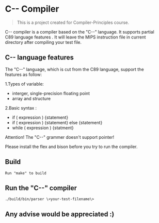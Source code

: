 C-- Compiler
=========

> This is a project created for Compiler-Principles course.

C-- compiler is a compiler based on the "C--" language.
It supports partial C89 language features .
It will leave the MIPS instruction file in current directory after compiling your test file.

## C-- language features
The "C--" language, which is cut from the C89 language, support the features as follow:

1.Types of variable: 
- interger, single-precision floating point
- array and structure

2.Basic syntax :
- if ( expression ) {statement}
- if ( expression ) {statement} else {statement}
- while ( expression ) {statment}

Attention! The "C--" grammer doesn't support pointer!

Please install the flex and bison before you try to run the compiler.
## Build 
    Run "make" to build 

## Run the "C--" compiler
    ./build/bin/parser \<your-test-filename\>

## Any advise would be appreciated :)
